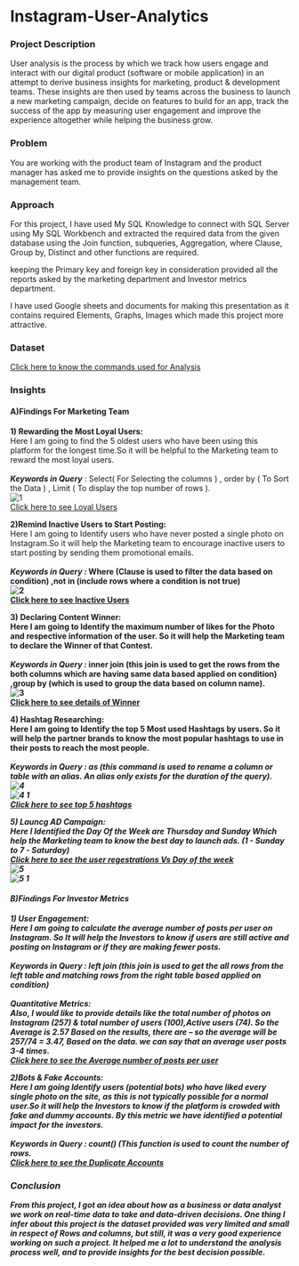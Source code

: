 # Instagram-User-Analytics

### Project Description
User analysis is the process by which we track how users engage and interact with our digital product (software or mobile application) in an attempt to derive business insights for marketing, product & development teams.
These insights are then used by teams across the business to launch a new marketing campaign, decide on features to build for an app, track the success of the app by measuring user engagement and improve the experience altogether while helping the business grow.

### Problem
You are working with the product team of Instagram and the product manager has asked me to provide insights on the questions asked by the management team.

### Approach
<p>For this project, I have used My SQL Knowledge  to connect with SQL Server using My SQL Workbench and extracted the required data from the given database using the Join function, subqueries, Aggregation, where Clause, Group by, Distinct and other functions are required.</p>
<p>keeping the Primary key and foreign key in consideration provided all the reports asked by the marketing department and Investor metrics department.</p>
<p>I have used Google sheets and documents for making this presentation as it contains required Elements, Graphs, Images which made this project more attractive.</p>

### Dataset
[Click here to know the commands used for Analysis](https://docs.google.com/document/d/1I9AUvgB3n_Uql3Il_I22FbAfLQhhz-Rr/edit)
### Insights
#### A)Findings For Marketing Team
<b>1) Rewarding the Most Loyal Users:</b><br>
Here I am going to find the 5 oldest users who have been using this platform for the longest time.So it will be helpful to the Marketing team to reward the most loyal users.<br><br>
<b><i>Keywords in Query</i></b> : Select( For Selecting the columns ) , order by ( To Sort the Data ) , Limit ( To display the top number of rows ).<br>
![1](https://github.com/SushmaRaasi/Instagram-User-Analytics/assets/79751402/4ab86913-0e54-4061-8696-09c934f5f030) <br>
[Click here to see Loyal Users](https://docs.google.com/spreadsheets/d/1OPE56YzaY_bdorXgr4XLzBNEXPd4NKiyoQ9K6WI5up0/edit#gid=657407722)<br>

<b>2)Remind Inactive Users to Start Posting:</b><br>
Here I am going to Identify users who have never posted a single photo on Instagram.So it will help the Marketing team to encourage inactive users to start posting by sending them promotional emails.<br><br>
<b><i>Keywords in Query :</i><b>  Where (Clause is used to filter the data based on condition) ,not in (include rows where a condition is not true)<br>
![2](https://github.com/SushmaRaasi/Instagram-User-Analytics/assets/79751402/64230c74-7365-4baa-ad0f-4de5410bf44e)<br>
[Click here to see Inactive Users](https://docs.google.com/spreadsheets/d/1OPE56YzaY_bdorXgr4XLzBNEXPd4NKiyoQ9K6WI5up0/edit#gid=0) <br>

<b>3) Declaring Content Winner:</b><br>
Here I am going to Identify the maximum number of likes for the Photo and respective information of the user. So it will help the Marketing team to declare the Winner of that Contest.<br><br>
<b><i>Keywords in Query :</i></b> inner join (this join is used to get the rows from the both columns which are having same data based applied on condition) ,group by (which is used to group the data based on column name).<br>
![3](https://github.com/SushmaRaasi/Instagram-User-Analytics/assets/79751402/048bdedd-1dd6-4226-a45c-1699c06fc396)<br>
[Click here to see details of Winner](https://docs.google.com/spreadsheets/d/1OPE56YzaY_bdorXgr4XLzBNEXPd4NKiyoQ9K6WI5up0/edit#gid=2002864564) <br>

<b>4) Hashtag Researching:</b><br>
Here I am going to Identify the top 5 Most used Hashtags by users. So it will help the partner brands  to know the most popular hashtags to use in their posts to reach the most people.<br><br>
<b><i>Keywords in Query :<i></b> as (this command is used to rename a column or table with an alias. An alias only exists for the duration of the query).<br>
![4](https://github.com/SushmaRaasi/Instagram-User-Analytics/assets/79751402/61cd22db-460c-4b3f-9bde-ec722254d204)<br>
![4 1](https://github.com/SushmaRaasi/Instagram-User-Analytics/assets/79751402/66585f7f-7318-4008-aee3-5ca440244e54)<br>
[Click here to see top 5 hashtags](https://docs.google.com/spreadsheets/d/1OPE56YzaY_bdorXgr4XLzBNEXPd4NKiyoQ9K6WI5up0/edit#gid=761976820)<br>

<b>5) Launcg AD Campaign:</b><br>
Here I Identified the Day Of the Week are Thursday and Sunday Which  help the Marketing team to know the best day to launch ads.
(1 - Sunday to 7 - Saturday)<br>
[Click here to see the user regestrations Vs Day of the week](https://docs.google.com/spreadsheets/d/1OPE56YzaY_bdorXgr4XLzBNEXPd4NKiyoQ9K6WI5up0/edit#gid=338841784) <br>
![5](https://github.com/SushmaRaasi/Instagram-User-Analytics/assets/79751402/9c9d77fa-5fea-4444-a2c8-17903b9961ab)<br>
![5 1](https://github.com/SushmaRaasi/Instagram-User-Analytics/assets/79751402/49545e95-5c57-456b-b095-6240de8f9fd1)<br>

#### B)Findings For Investor Metrics
<b>1) User Engagement:</b><br>
Here I am going to calculate the average number of posts per user on Instagram. So It will help the Investors to know if users are still active and posting on Instagram or if they are making fewer posts.<br><br>
<b><i>Keywords in Query :</i></b> left join (this join is used to get the all rows from the left table and matching rows from the right table based applied on condition)<br><br>
<b><i>Quantitative Metrics:</b></i><br>
Also, I would like to provide details like the total number of photos on Instagram (257) & total number of users (100),Active users (74). So the Average is 2.57
Based on the results, there are –
    so the average will be 257/74 = 3.47, Based on the data. we can say that an average user posts 3-4 times.<br>
[Click here to see the Average number of posts per user](https://docs.google.com/spreadsheets/d/1OPE56YzaY_bdorXgr4XLzBNEXPd4NKiyoQ9K6WI5up0/edit#gid=475570987) <br>

<b>2)Bots & Fake Accounts:</b><br>
Here I am going Identify users (potential bots) who have liked every single photo on the site, as this is not typically possible for a normal user.So it will help the Investors to know if the platform is crowded with fake and dummy accounts. By this metric we have identified a potential impact for the investors.<br><br>
<i><b>Keywords in Query :</i></b> count() (This function is used to count the number of rows.<br>
[Click here to see the Duplicate Accounts](https://docs.google.com/spreadsheets/d/1OPE56YzaY_bdorXgr4XLzBNEXPd4NKiyoQ9K6WI5up0/edit#gid=1672255612) <br>

### Conclusion 
<p>From this project, I got an idea about how as a business or data analyst we work on real-time data to take and data-driven decisions.
One thing I infer about this project is the dataset provided was very limited and small in respect of Rows and columns, but still, it was a very good experience working on such a project.
It helped me a lot to understand the analysis process well, and to provide insights for the best decision possible.</p>



















